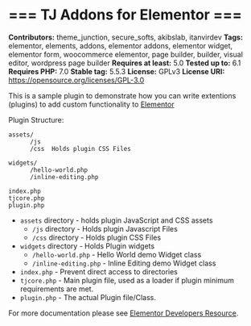 # === TJ Addons for Elementor ===

**Contributors:** theme_junction, secure_softs, akibslab, itanvirdev
**Tags:** elementor, elements, addons, elementor addons, elementor widget, elementor form, woocommerce elementor, page builder, builder, visual editor, wordpress page builder
**Requires at least:** 5.0
**Tested up to:** 6.1
**Requires PHP:** 7.0
**Stable tag:** 5.5.3
**License:** GPLv3
**License URI:** https://opensource.org/licenses/GPL-3.0

This is a sample plugin to demonstrate how you can write extentions (plugins) to add custom functionality to [Elementor](https://github.com/pojome/elementor/)

Plugin Structure:

```
assets/
      /js
      /css  Holds plugin CSS Files

widgets/
      /hello-world.php
      /inline-editing.php

index.php
tjcore.php
plugin.php
```

- `assets` directory - holds plugin JavaScript and CSS assets
  - `/js` directory - Holds plugin Javascript Files
  - `/css` directory - Holds plugin CSS Files
- `widgets` directory - Holds Plugin widgets
  - `/hello-world.php` - Hello World demo Widget class
  - `/inline-editing.php` - Inline Editing demo Widget class
- `index.php` - Prevent direct access to directories
- `tjcore.php` - Main plugin file, used as a loader if plugin minimum requirements are met.
- `plugin.php` - The actual Plugin file/Class.

For more documentation please see [Elementor Developers Resource](https://developers.elementor.com/creating-an-extension-for-elementor/).
